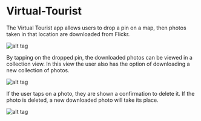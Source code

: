 # Virtual-Tourist

The Virtual Tourist app allows users to drop a pin on a map, 
  then photos taken in that location are downloaded from Flickr.
  
![alt tag](https://cloud.githubusercontent.com/assets/11247733/11316142/3f0f1350-8fb4-11e5-83cd-ff5ab6bb02af.png)

By tapping on the dropped pin, the downloaded photos can be viewed in a collection view.
  In this view the user also has the option of downloading a new collection of photos.
  
![alt tag](https://cloud.githubusercontent.com/assets/11247733/11316144/4172ea0e-8fb4-11e5-926b-388615e4fa65.png)

If the user taps on a photo, they are shown a confirmation to delete it.
  If the photo is deleted, a new downloaded photo will take its place.
  
![alt tag](https://cloud.githubusercontent.com/assets/11247733/11316145/439d5300-8fb4-11e5-81ef-9ef502a9524e.png)

